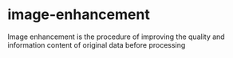 # image-enhancement
Image enhancement is the procedure of improving the quality and information content of original data before processing
